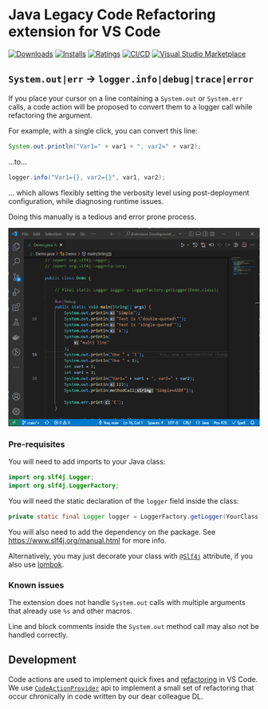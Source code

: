 # Java Legacy Code Refactoring extension for VS Code

[![Downloads](https://vsmarketplacebadge.apphb.com/downloads/jan-dolejsi.java-refactoring.svg?subject=Downloads)](https://marketplace.visualstudio.com/items?itemName=jan-dolejsi.java-refactoring)
[![Installs](https://vsmarketplacebadge.apphb.com/installs/jan-dolejsi.java-refactoring.svg?subject=Installations)](https://marketplace.visualstudio.com/items?itemName=jan-dolejsi.java-refactoring)
[![Ratings](https://vsmarketplacebadge.apphb.com/rating-star/jan-dolejsi.java-refactoring.svg?subject=Reviews)](https://marketplace.visualstudio.com/items?itemName=jan-dolejsi.java-refactoring&ssr=false#review-details)
[![CI/CD](https://img.shields.io/github/workflow/status/jan-dolejsi/vscode-java-refactoring/Build/master.svg?logo=github)](https://github.com/jan-dolejsi/vscode-java-refactoring/actions?query=workflow%3ABuild)
[![Visual Studio Marketplace](https://vsmarketplacebadge.apphb.com/version/jan-dolejsi.java-refactoring.svg)](https://marketplace.visualstudio.com/items?itemName=jan-dolejsi.java-refactoring)

## `System.out|err` -> `logger.info|debug|trace|error`

If you place your cursor on a line containing a `System.out` or `System.err` calls, a code action will be proposed to convert them to a logger call while refactoring the argument.

For example, with a single click, you can convert this line:

```java
System.out.println("Var1=" + var1 + ", var2=" + var2);
```

...to...

```java
logger.info("Var1={}, var2={}", var1, var2);
```

... which allows flexibly setting the verbosity level using post-deployment configuration, while diagnosing runtime issues.

Doing this manually is a tedious and error prone process.

![System.out refactoring](doc/system_out_refactoring.gif)

### Pre-requisites

You will need to add imports to your Java class:

```java
import org.slf4j.Logger;
import org.slf4j.LoggerFactory;
```

You will need the static declaration of the `logger` field inside the class:

```java
private static final Logger logger = LoggerFactory.getLogger(YourClass.class);
```

You will also need to add the dependency on the package. See <https://www.slf4j.org/manual.html> for more info.

Alternatively, you may just decorate your class with [`@Slf4j`](https://projectlombok.org/api/lombok/extern/slf4j/Slf4j) attribute, if you also use [lombok](https://projectlombok.org/).

### Known issues

The extension does not handle `System.out` calls with multiple arguments that already use `%s` and other macros.

Line and block comments inside the `System.out` method call may also not be handled correctly.

## Development

Code actions are used to implement quick fixes and [refactoring](https://code.visualstudio.com/docs/editor/refactoring) in VS Code. We use [`CodeActionProvider`](https://code.visualstudio.com/api/references/vscode-api#CodeActionProvider) api to implement a small set of refactoring that occur chronically in code written by our dear colleague DL.
